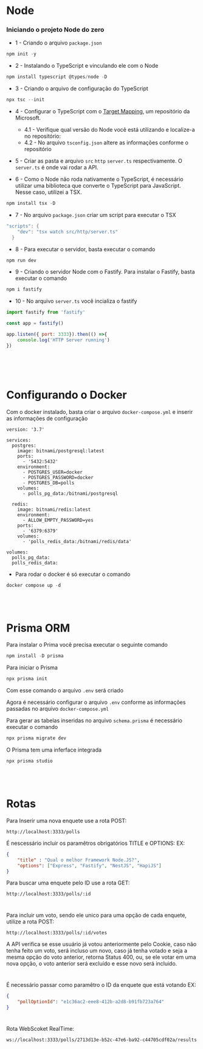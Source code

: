 # Node

### Iniciando o projeto Node do zero

- 1 - Criando o arquivo ```package.json```
```powershell
npm init -y
```

- 2 - Instalando o TypeScript e vinculando ele com o Node
```powershell
npm install typescript @types/node -D
```

- 3 - Criando o arquivo de configuração do TypeScript
```powershell
npx tsc --init
```

- 4 - Configurar o TypeScript com o [Target Mapping](https://github.com/microsoft/TypeScript/wiki/Node-Target-Mapping), um repositório da Microsoft. 
    
  - 4.1 - Verifique qual versão do Node você está utilizando e localize-a no repositório:
  - 4.2 - No arquivo ```tsconfig.json``` altere as informações conforme o repositório

- 5 - Criar as pasta e arquivo ```src``` ```http``` ```server.ts``` respectivamente. O ```server.ts``` é onde vai rodar a API.

- 6 - Como o Node não roda nativamente o TypeScript, é necessário utilizar uma biblioteca que converte o TypeScript para JavaScript. Nesse caso, utilizei a TSX.
```powershell
npm install tsx -D

```

- 7 - No arquivo ```package.json``` criar um script para executar o TSX
```powershell
"scripts": {
    "dev": "tsx watch src/http/server.ts"
  }
```

- 8 - Para executar o servidor, basta executar o comando 
```powershell
npm run dev
```

- 9 - Criando o servidor Node com o Fastify. Para instalar o Fastify, basta executar o comando
```powershell
npm i fastify
```

- 10 - No arquivo ```server.ts``` você incializa o fastify
```javascript
import fastify from 'fastify'

const app = fastify()

app.listen({ port: 3333}).then(() =>{
    console.log('HTTP Server running')
})
```
<br>
<br>
<br>

# Configurando o Docker

Com o docker instalado, basta criar o arquivo ```docker-compose.yml``` e inserir as informações de configuração
```docker
version: '3.7'

services:
  postgres:
    image: bitnami/postgresql:latest
    ports:
      - '5432:5432'
    environment:
      - POSTGRES_USER=docker
      - POSTGRES_PASSWORD=docker
      - POSTGRES_DB=polls
    volumes:
      - polls_pg_data:/bitnami/postgresql

  redis:
    image: bitnami/redis:latest
    environment:
      - ALLOW_EMPTY_PASSWORD=yes
    ports:
      - '6379:6379'
    volumes:
      - 'polls_redis_data:/bitnami/redis/data'

volumes:
  polls_pg_data:
  polls_redis_data:
```

- Para rodar o docker é só executar o comando
```powershell
docker compose up -d
```
<br>
<br>

# Prisma ORM

Para instalar o Prima você precisa executar o seguinte comando
```powershell
npm install -D prisma
```

Para iniciar o Prisma

```powershell
npx prisma init
```

Com esse comando o arquivo ```.env``` será criado

Agora é necessário configurar o arquivo ```.env``` conforme as informações passadas no arquivo ```docker-compose.yml```

Para gerar as tabelas inseridas no arquivo ```schema.prisma``` é necessário executar o comando
```powershell
npx prisma migrate dev
```

O Prisma tem uma inferface integrada
```powershell
npx prisma studio
```

<br>
<br>

# Rotas

Para Inserir uma nova enquete use a rota POST:
```
http://localhost:3333/polls
```

É nescessário incluir os paramêtros obrigatórios TITLE e OPTIONS:
EX:
```json
{
    "title" : "Qual o melhor Framework Node.JS?",
    "options": ["Express", "Fastify", "NestJS", "HapiJS"]
}
```


Para buscar uma enquete pelo ID use a rota GET:
```
http://localhost:3333/polls/:id
```

#

Para incluir um voto, sendo ele unico para uma opção de cada enquete, utilize a rota POST:
```
http://localhost:3333/polls/:id/votes
```
A API verifica se esse usuário já votou anteriormente pelo Cookie, caso não tenha feito um voto, será incluso um novo, caso já tenha votado e seja a mesma opção do voto anterior, retorna Status 400, ou, se ele votar em uma nova opção, o voto anterior será excluído e esse novo será incluido.

#

É necessário passar como paramêtro o ID da enquete que está votando
EX:
```json
{
    "pollOptionId": "e1c36ac2-eee8-412b-a2d8-b91fb723a764"
}
```

#

Rota WebScoket RealTime:
```
ws://localhost:3333/polls/2713d13e-b52c-47e6-ba92-c44705cdf02a/results
```
